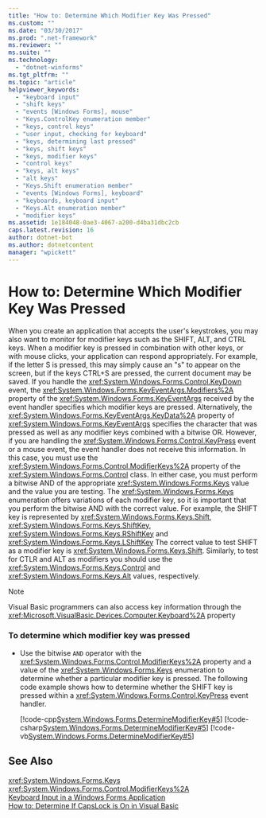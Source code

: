 ```yaml
---
title: "How to: Determine Which Modifier Key Was Pressed"
ms.custom: ""
ms.date: "03/30/2017"
ms.prod: ".net-framework"
ms.reviewer: ""
ms.suite: ""
ms.technology: 
  - "dotnet-winforms"
ms.tgt_pltfrm: ""
ms.topic: "article"
helpviewer_keywords: 
  - "keyboard input"
  - "shift keys"
  - "events [Windows Forms], mouse"
  - "Keys.ControlKey enumeration member"
  - "keys, control keys"
  - "user input, checking for keyboard"
  - "keys, determining last pressed"
  - "keys, shift keys"
  - "keys, modifier keys"
  - "control keys"
  - "keys, alt keys"
  - "alt keys"
  - "Keys.Shift enumeration member"
  - "events [Windows Forms], keyboard"
  - "keyboards, keyboard input"
  - "Keys.Alt enumeration member"
  - "modifier keys"
ms.assetid: 1e184048-0ae3-4067-a200-d4ba31dbc2cb
caps.latest.revision: 16
author: dotnet-bot
ms.author: dotnetcontent
manager: "wpickett"
---
```

# How to: Determine Which Modifier Key Was Pressed
When you create an application that accepts the user's keystrokes, you may also want to monitor for modifier keys such as the SHIFT, ALT, and CTRL keys. When a modifier key is pressed in combination with other keys, or with mouse clicks, your application can respond appropriately. For example, if the letter S is pressed, this may simply cause an "s" to appear on the screen, but if the keys CTRL+S are pressed, the current document may be saved. If you handle the <xref:System.Windows.Forms.Control.KeyDown> event, the <xref:System.Windows.Forms.KeyEventArgs.Modifiers%2A> property of the <xref:System.Windows.Forms.KeyEventArgs> received by the event handler specifies which modifier keys are pressed. Alternatively, the <xref:System.Windows.Forms.KeyEventArgs.KeyData%2A> property of <xref:System.Windows.Forms.KeyEventArgs> specifies the character that was pressed as well as any modifier keys combined with a bitwise OR. However, if you are handling the <xref:System.Windows.Forms.Control.KeyPress> event or a mouse event, the event handler does not receive this information. In this case, you must use the <xref:System.Windows.Forms.Control.ModifierKeys%2A> property of the <xref:System.Windows.Forms.Control> class. In either case, you must perform a bitwise AND of the appropriate <xref:System.Windows.Forms.Keys> value and the value you are testing. The <xref:System.Windows.Forms.Keys> enumeration offers variations of each modifier key, so it is important that you perform the bitwise AND with the correct value. For example, the SHIFT key is represented by <xref:System.Windows.Forms.Keys.Shift>, <xref:System.Windows.Forms.Keys.ShiftKey>, <xref:System.Windows.Forms.Keys.RShiftKey> and <xref:System.Windows.Forms.Keys.LShiftKey> The correct value to test SHIFT as a modifier key is <xref:System.Windows.Forms.Keys.Shift>. Similarly, to test for CTLR and ALT as modifiers you should use the <xref:System.Windows.Forms.Keys.Control> and <xref:System.Windows.Forms.Keys.Alt> values, respectively.  
  
> [!NOTE]
>  Visual Basic programmers can also access key information through the <xref:Microsoft.VisualBasic.Devices.Computer.Keyboard%2A> property  
  
### To determine which modifier key was pressed  
  
-   Use the bitwise `AND` operator with the <xref:System.Windows.Forms.Control.ModifierKeys%2A> property and a value of the <xref:System.Windows.Forms.Keys> enumeration to determine whether a particular modifier key is pressed. The following code example shows how to determine whether the SHIFT key is pressed within a <xref:System.Windows.Forms.Control.KeyPress> event handler.  
  
     [!code-cpp[System.Windows.Forms.DetermineModifierKey#5](../../../samples/snippets/cpp/VS_Snippets_Winforms/System.Windows.Forms.DetermineModifierKey/cpp/form1.cpp#5)]
     [!code-csharp[System.Windows.Forms.DetermineModifierKey#5](../../../samples/snippets/csharp/VS_Snippets_Winforms/System.Windows.Forms.DetermineModifierKey/CS/form1.cs#5)]
     [!code-vb[System.Windows.Forms.DetermineModifierKey#5](../../../samples/snippets/visualbasic/VS_Snippets_Winforms/System.Windows.Forms.DetermineModifierKey/VB/form1.vb#5)]  
  
## See Also  
 <xref:System.Windows.Forms.Keys>   
 <xref:System.Windows.Forms.Control.ModifierKeys%2A>   
 [Keyboard Input in a Windows Forms Application](../../../docs/framework/winforms/keyboard-input-in-a-windows-forms-application.md)   
 [How to: Determine If CapsLock is On in Visual Basic](http://msdn.microsoft.com/en-us/91e60f5c-dd61-4222-ba5f-39af803afd8c)
